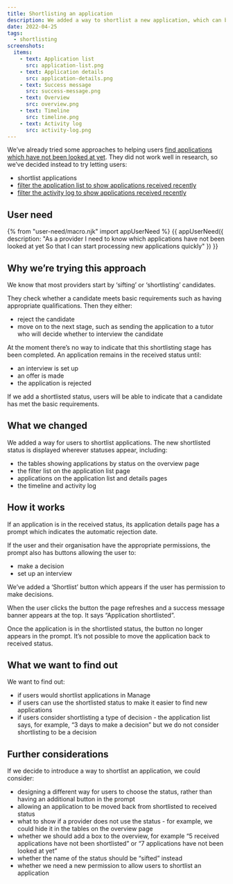 ```yaml
---
title: Shortlisting an application
description: We added a way to shortlist a new application, which can be used to distinguish new applications from those that have been sifted.
date: 2022-04-25
tags:
  - shortlisting
screenshots:
  items:
    - text: Application list
      src: application-list.png
    - text: Application details
      src: application-details.png
    - text: Success message
      src: success-message.png
    - text: Overview
      src: overview.png
    - text: Timeline
      src: timeline.png
    - text: Activity log
      src: activity-log.png
---
```


We’ve already tried some approaches to helping users [find applications which have not been looked at yet](/manage-teacher-training-applications/helping-users-find-applications-which-have-not-been-looked-at-yet/). They did not work well in research, so we’ve decided instead to try letting users:

- shortlist applications
- [filter the application list to show applications received recently](/manage-teacher-training-applications/filtering-the-application-list-to-show-applications-received-recently/)
- [filter the activity log to show applications received recently](/manage-teacher-training-applications/filtering-the-activity-log-to-show-applications-received-recently/)

## User need

{% from "user-need/macro.njk" import appUserNeed %}
{{ appUserNeed({
  description: "As a provider
I need to know which applications have not been looked at yet
So that I can start processing new applications quickly"
}) }}

## Why we’re trying this approach

We know that most providers start by ‘sifting’ or ‘shortlisting’ candidates.

They check whether a candidate meets basic requirements such as having appropriate qualifications. Then they either:

- reject the candidate
- move on to the next stage, such as sending the application to a tutor who will decide whether to interview the candidate

At the moment there’s no way to indicate that this shortlisting stage has been completed. An application remains in the received status until:

- an interview is set up
- an offer is made
- the application is rejected

 If we add a shortlisted status, users will be able to indicate that a candidate has met the basic requirements.

## What we changed

We added a way for users to shortlist applications. The new shortlisted status is displayed wherever statuses appear, including:

- the tables showing applications by status on the overview page
- the filter list on the application list page
- applications on the application list and details pages
- the timeline and activity log

## How it works

If an application is in the received status, its application details page has a prompt which indicates the automatic rejection date.

If the user and their organisation have the appropriate permissions, the prompt also has buttons allowing the user to:

- make a decision
- set up an interview

We’ve added a ‘Shortlist’ button which appears if the user has permission to make decisions.

When the user clicks the button the page refreshes and a success message banner appears at the top. It says “Application shortlisted”.

Once the application is in the shortlisted status, the button no longer appears in the prompt. It’s not possible to move the application back to received status.

## What we want to find out

We want to find out:

- if users would shortlist applications in Manage
- if users can use the shortlisted status to make it easier to find new applications
- if users consider shortlisting a type of decision - the application list says, for example, “3 days to make a decision” but we do not consider shortlisting to be a decision

## Further considerations

If we decide to introduce a way to shortlist an application, we could consider:

- designing a different way for users to choose the status, rather than having an additional button in the prompt
- allowing an application to be moved back from shortlisted to received status
- what to show if a provider does not use the status - for example, we could hide it in the tables on the overview page
- whether we should add a box to the overview, for example “5 received applications have not been shortlisted” or “7 applications have not been looked at yet”
- whether the name of the status should be “sifted” instead
- whether we need a new permission to allow users to shortlist an application
